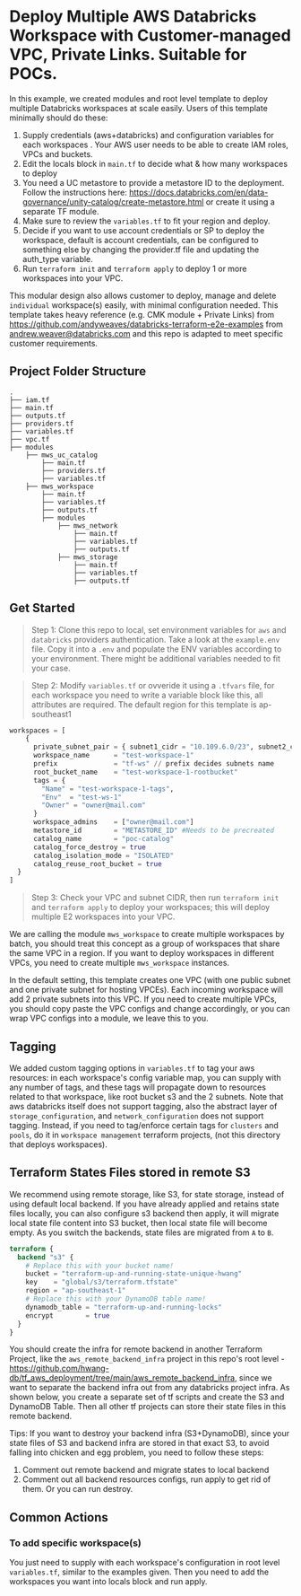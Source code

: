 Deploy Multiple AWS Databricks Workspace with Customer-managed VPC, Private Links. Suitable for POCs.
=========================

In this example, we created modules and root level template to deploy multiple Databricks workspaces at scale easily. Users of this template minimally should do these:
1. Supply credentials (aws+databricks) and configuration variables for each workspaces . Your AWS user needs to be able to create IAM roles, VPCs and buckets.
2. Edit the locals block in `main.tf` to decide what & how many workspaces to deploy
3. You need a UC metastore to provide a metastore ID to the deployment. Follow the instructions here: https://docs.databricks.com/en/data-governance/unity-catalog/create-metastore.html or create it using a separate TF module.
4. Make sure to review the `variables.tf` to fit your region and deploy.
5. Decide if you want to use account credentials or SP to deploy the workspace, default is account credentials, can be configured to something else by changing the provider.tf file and updating the auth_type variable. 
6. Run `terraform init` and `terraform apply` to deploy 1 or more workspaces into your VPC.
   
This modular design also allows customer to deploy, manage and delete `individual` workspace(s) easily, with minimal configuration needed. This template takes heavy reference (e.g. CMK module + Private Links) from https://github.com/andyweaves/databricks-terraform-e2e-examples from andrew.weaver@databricks.com and this repo is adapted to meet specific customer requirements.

## Project Folder Structure

    .
    ├── iam.tf
    ├── main.tf
    ├── outputs.tf
    ├── providers.tf
    ├── variables.tf
    ├── vpc.tf
    ├── modules   
        ├── mws_uc_catalog
            ├── main.tf               
            ├── providers.tf
            ├── variables.tf    
        ├── mws_workspace
            ├── main.tf         
            ├── variables.tf    
            ├── outputs.tf      
            ├── modules
                ├── mws_network
                    ├── main.tf
                    ├── variables.tf
                    ├── outputs.tf
                ├── mws_storage
                    ├── main.tf
                    ├── variables.tf
                    ├── outputs.tf


## Get Started

> Step 1: Clone this repo to local, set environment variables for `aws` and `databricks` providers authentication. Take a look at the `example.env` file. Copy it into a `.env` and populate the ENV variables according to your environment. There might be additional variables needed to fit your case.

> Step 2: Modify `variables.tf` or ovveride it using a `.tfvars` file, for each workspace you need to write a variable block like this, all attributes are required. The default region for this template is ap-southeast1

```terraform
workspaces = [
    {
      private_subnet_pair = { subnet1_cidr = "10.109.6.0/23", subnet2_cidr = "10.109.8.0/23" }
      workspace_name      = "test-workspace-1"
      prefix              = "tf-ws" // prefix decides subnets name
      root_bucket_name    = "test-workspace-1-rootbucket"
      tags = {
        "Name" = "test-workspace-1-tags",
        "Env"  = "test-ws-1"
        "Owner" = "owner@mail.com"
      }
      workspace_admins    = ["owner@mail.com"]
      metastore_id        = "METASTORE_ID" #Needs to be precreated
      catalog_name        = "poc-catalog"
      catalog_force_destroy = true
      catalog_isolation_mode = "ISOLATED"
      catalog_reuse_root_bucket = true
  }
]
```

> Step 3: Check your VPC and subnet CIDR, then run `terraform init` and `terraform apply` to deploy your workspaces; this will deploy multiple E2 workspaces into your VPC.

We are calling the module `mws_workspace` to create multiple workspaces by batch, you should treat this concept as a group of workspaces that share the same VPC in a region. If you want to deploy workspaces in different VPCs, you need to create multiple `mws_workspace` instances. 

In the default setting, this template creates one VPC (with one public subnet and one private subnet for hosting VPCEs). Each incoming workspace will add 2 private subnets into this VPC. If you need to create multiple VPCs, you should copy paste the VPC configs and change accordingly, or you can wrap VPC configs into a module, we leave this to you. 

## Tagging

We added custom tagging options in `variables.tf` to tag your aws resources: in each workspace's config variable map, you can supply with any number of tags, and these tags will propagate down to resources related to that workspace, like root bucket s3 and the 2 subnets. Note that aws databricks itself does not support tagging, also the abstract layer of `storage_configuration`, and `network_configuration` does not support tagging. Instead, if you need to tag/enforce certain tags for `clusters` and `pools`, do it in `workspace management` terraform projects, (not this directory that deploys workspaces).

## Terraform States Files stored in remote S3
We recommend using remote storage, like S3, for state storage, instead of using default local backend. If you have already applied and retains state files locally, you can also configure s3 backend then apply, it will migrate local state file content into S3 bucket, then local state file will become empty. As you switch the backends, state files are migrated from `A` to `B`. 

```terraform
terraform {
  backend "s3" {
    # Replace this with your bucket name!
    bucket = "terraform-up-and-running-state-unique-hwang"
    key    = "global/s3/terraform.tfstate"
    region = "ap-southeast-1"
    # Replace this with your DynamoDB table name!
    dynamodb_table = "terraform-up-and-running-locks"
    encrypt        = true
  }
}
```

You should create the infra for remote backend in another Terraform Project, like the `aws_remote_backend_infra` project in this repo's root level - https://github.com/hwang-db/tf_aws_deployment/tree/main/aws_remote_backend_infra, since we want to separate the backend infra out from any databricks project infra. As shown below, you create a separate set of tf scripts and create the S3 and DynamoDB Table. Then all other tf projects can store their state files in this remote backend.

Tips: If you want to destroy your backend infra (S3+DynamoDB), since your state files of S3 and backend infra are stored in that exact S3, to avoid falling into chicken and egg problem, you need to follow these steps:
1. Comment out remote backend and migrate states to local backend
2. Comment out all backend resources configs, run apply to get rid of them. Or you can run destroy.

## Common Actions

### To add specific workspace(s)

You just need to supply with each workspace's configuration in root level `variables.tf`, similar to the examples given.
Then you need to add the workspaces you want into locals block and run apply.

